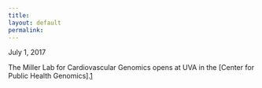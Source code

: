 ```yaml
---
title: 
layout: default
permalink: 
---
```


July 1, 2017

The Miller Lab for Cardiovascular Genomics opens at UVA in the [Center for Public Health Genomics].[1]

[1]: https://med.virginia.edu/cphg/2017/07/05/center-welcomes-clint-miller-to-uva/


